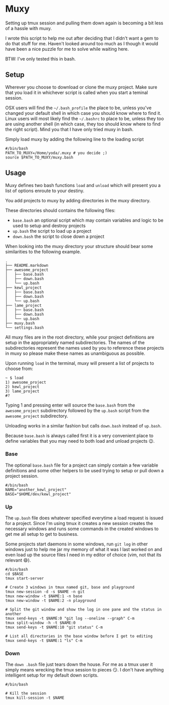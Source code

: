 # Muxy
Setting up tmux session and pulling them down again is becoming a bit less of
a hassle with muxy.

I wrote this script to help me out after deciding that I didn't want a gem to
do that stuff for me. Haven't looked around too much as I though it would have
been a nice puzzle for me to solve while waiting here.

BTW: I've only tested this in bash.

## Setup
Wherever you choose to download or clone the muxy project. Make sure that
you load it in whichever script is called when you start a teminal session.

OSX users will find the ```~/.bash_profile``` the place to be, unless you've
changed your default shell in which case you should know where to find it.
Linux users will most likely find the ```~/.bashrc``` to place to be, unless
they too are using another shell (in which case, they too should know where
to find the right script).
Mind you that I have only tried muxy in bash.

Simply load muxy by adding the following line to the loading script

```
#/bin/bash
PATH_TO_MUXY=/Home/yoda/.muxy # you decide ;)
source $PATH_TO_MUXY/muxy.bash
```

## Usage
Muxy defines two bash functions ```load``` and ```unload``` which will present
you a list of options enroute to your destiny.

You add projects to muxy by adding directories in the muxy directory.

These directories should contains the following files:
 - ```base.bash``` an optional script which may contain variables and logic to be used to setup and destroy projects
 - ```up.bash``` the script to load up a project
 - ```down.bash``` the script to close down a project

When looking into the muxy directory your structure should bear some 
similarities to the following example.

```
.
├── README.markdown
├── awesome_project
│   ├── base.bash
│   ├── down.bash
│   └── up.bash
├── kewl_project
│   ├── base.bash
│   ├── down.bash
│   └── up.bash
├── lame_project
│   ├── base.bash
│   ├── down.bash
│   └── up.bash
├── muxy.bash
└── settings.bash
```

All muxy files are in the root directory, while your project definitions are
setup in the appropriately named subdirectories. The names of the 
subdirectories represent the names used by you to reference these projects in
muxy so please make these names as unambiguous as possible.

Upon running ```load``` in the terminal, muxy will present a list of projects
to choose from:
```
~ $ load
1) awesome_project
2) kewl_project
3) lame_project
#?
```

Typing 1 and pressing enter will source the ```base.bash``` from the 
```awesome_project``` subdirectory followed by the ```up.bash``` script from the
```awesome_project``` subdirectory.

Unloading works in a similar fashion but calls ```down.bash``` instead of 
```up.bash```.

Because ```base.bash``` is always called first it is a very convenient place
to define variables that you may need to both load and unload projects :wink:.

### Base
The optional ```base.bash``` file for a project can simply contain a few
variable definitions and some other helpers to be used trying to setup or 
pull down a project session.

```
#/bin/bash
NAME="another_kewl_project"
BASE="$HOME/dev/kewl_project"
```

### Up
The ```up.bash``` file does whatever specified everytime a load request is
issued for a project. Since I'm using tmux it creates a new session
creates the necessary windows and runs some commands in the created windows
to get me all setup to get to business.

Some projects start daemons in some windows, run ```git log``` in other windows
just to help me jar my memory of what it was I last worked on and even load up
the source files I need in my editor of choice (vim, not that its relevant 
:smile:).

```
#/bin/bash
cd $BASE
tmux start-server

# Create 3 windows in tmux named git, base and playground
tmux new-session -d -s $NAME -n git
tmux new-window -t $NAME:1 -n base
tmux new-window -t $NAME:2 -n playground

# Split the git window and show the log in one pane and the status in another
tmux send-keys -t $NAME:0 "git log --oneline --graph" C-m
tmux split-window -h -t $NAME:0
tmux send-keys -t $NAME:10 "git status" C-m

# List all directories in the base window before I get to editing
tmux send-keys -t $NAME:1 "ls" C-m
```

### Down
The ```down .bash``` file just tears down the house. For me as a tmux user it
simply means wrecking the tmux session to pieces :smirk:. I don't have anything
intelligent setup for my default down scripts.

```
#/bin/bash

# Kill the session
tmux kill-session -t $NAME
```
